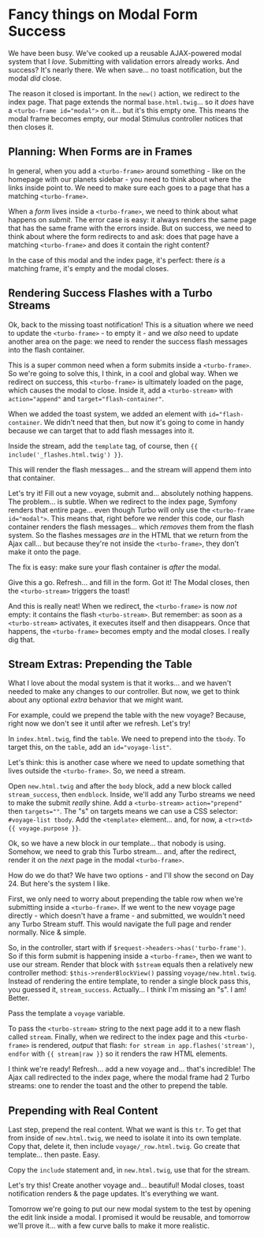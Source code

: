 # Fancy things on Modal Form Success

We have been busy. We've cooked up a reusable AJAX-powered modal system that I
*love*. Submitting with validation errors already works. And success? It's
nearly there. We when save... no toast notification, but the modal *did* close.

The reason it closed is important. In the `new()` action, we redirect to the
index page. That page extends the normal `base.html.twig`... so it *does* have a
`<turbo-frame id="modal">` on it... but it's this empty one. This means the
modal frame becomes empty, our modal Stimulus controller notices that then
closes it.

## Planning: When Forms are in Frames

In general, when you add a `<turbo-frame>` around something - like on the homepage
with our planets sidebar - you need to think about where the links inside point to.
We need to make sure each goes to a page that has a matching `<turbo-frame>`.

When a *form* lives inside a `<turbo-frame>`, we need to think about what happens
on *submit*. The error case is easy: it always renders the same page that has
the same frame with the errors inside. But on success, we need to think about where
the form redirects to and ask: does that page have a matching `<turbo-frame>` and
does it contain the right content?

In the case of this modal and the index page, it's perfect: there *is* a
matching frame, it's empty and the modal closes.

## Rendering Success Flashes with a Turbo Streams

Ok, back to the missing toast notification! This is a situation where we need
to update the `<turbo-frame>` - to empty it - and we *also* need to update another
area on the page: we need to render the success flash messages into the flash
container.

This is a super common need when a form submits inside a `<turbo-frame>`. So we're
going to solve this, I think, in a cool and global way. When we redirect on success,
this `<turbo-frame>` is ultimately loaded on the page, which causes the modal to
close. Inside it, add a `<turbo-stream>` with `action="append"` and
`target="flash-container"`.

When we added the toast system, we added an element with
`id="flash-container`. We didn't need that then, but now it's going to come in handy
because we can target that to add flash messages into it. 

Inside the stream, add the `template` tag, of course, then
`{{ include('_flashes.html.twig') }}`.

This will render the flash messages... and the stream will append them into that
container.

Let's try it! Fill out a new voyage, submit and... absolutely nothing happens.
The problem... is subtle. When we redirect to the index page, Symfony renders that
entire page... even though Turbo will only use the `<turbo-frame id="modal">`.
This means that, right before we render this code, our flash container renders the
flash messages... which *removes* them from the flash system. So the flashes
messages *are* in the HTML that we return from the Ajax call... but because they're
not inside the `<turbo-frame>`, they don't make it onto the page.

The fix is easy: make sure your flash container is *after* the modal.

Give this a go. Refresh... and fill in the form. Got it! The Modal closes, then
the `<turbo-stream>` triggers the toast!

And this is really neat! When we redirect, the `<turbo-frame>` is now *not* empty:
it contains the flash `<turbo-stream>`. But remember: as soon as a `<turbo-stream>`
activates, it executes itself and then disappears. Once that happens, the
`<turbo-frame>` becomes empty and the modal closes. I really dig that.

## Stream Extras: Prepending the Table

What I love about the modal system is that it works... and we haven't needed
to make any changes to our controller. But now, we get to think about any optional
*extra* behavior that we might want.

For example, could we prepend the table with the new voyage? Because, right now we
don't see it until after we refresh. Let's try!

In `index.html.twig`, find the `table`. We need to prepend into the `tbody`.
To target this, on the `table`, add an `id="voyage-list"`.

Let's think: this is another case where we need to update something that lives
outside the `<turbo-frame>`. So, we need a stream.

Open `new.html.twig` and after the `body` block, add a new block called `stream_success`,
then `endblock`. Inside, we'll add any Turbo streams we need to make the submit
*really* shine. Add a `<turbo-stream>` `action="prepend"` then `targets=""`. The
"s" on targets means we can use a CSS selector: `#voyage-list tbody`. Add the
`<template>` element... and, for now, a `<tr><td>` `{{ voyage.purpose }}`.

Ok, so we have a new block in our template... that nobody is using. Somehow,
we need to grab this Turbo stream... and, after the redirect, render it on the
*next* page in the modal `<turbo-frame>`.

How do we do that? We have two options - and I'll show the second on Day 24. But
here's the system I like.

First, we only need to worry about prepending the table row when we're submitting
inside a `<turbo-frame>`. If we went to the new voyage page directly - which
doesn't have a frame - and submitted, we wouldn't need any Turbo Stream stuff. This
would navigate the full page and render normally. Nice & simple.

So, in the controller, start with if `$request->headers->has('turbo-frame')`. So
if this form submit is happening inside a `<turbo-frame>`, then we want to
use our stream. Render that block with `$stream` equals then a relatively new
controller method: `$this->renderBlockView()` passing `voyage/new.html.twig`.
Instead of rendering the entire template, to render a single block pass this,
you guessed it, `stream_success`. Actually... I think I'm missing an "s". I am!
Better.

Pass the template a `voyage` variable.

To pass the `<turbo-stream>` string to the next page add it to a new flash called
`stream`. Finally, when we redirect to the index page and this `<turbo-frame>` is
rendered, *output* that flash: `for stream in app.flashes('stream')`, `endfor`
with `{{ stream|raw }}` so it renders the raw HTML elements.

I think we're ready! Refresh... add a new voyage and... that's incredible! 
The Ajax call redirected to the index page, where the modal frame had 2 Turbo
streams: one to render the toast and the other to prepend the table.

## Prepending with Real Content

Last step, prepend the real content. What we want is this `tr`. To get that
from inside of `new.html.twig`, we need to isolate it into its own template. Copy
that, delete it, then include `voyage/_row.html.twig`. Go create that template...
then paste. Easy.

Copy the `include` statement and, in `new.html.twig`, use that for the stream.

Let's try this! Create another voyage and... beautiful! Modal closes, toast notification
renders & the page updates. It's everything we want.

Tomorrow we're going to put our new modal system to the test by opening the edit
link inside a modal. I promised it would be reusable, and tomorrow we'll prove it...
with a few curve balls to make it more realistic.
